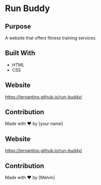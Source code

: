 # Run Buddy

## Purpose
A website that offers fitness training services.

## Built With
* HTML
* CSS

## Website
https://lernantino.github.io/run-buddy/

## Contribution
Made with ❤️ by [your name]

## Website
https://lernantino.github.io/run-buddy/

## Contribution
Made with ❤️ by [Melvin]
